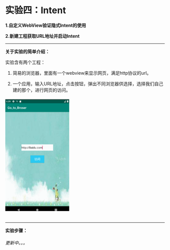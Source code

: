 # 实验四：Intent

**1.自定义WebView验证隐式Intent的使用**

**2.新建工程获取URL地址并启动Intent**

---

**关于实验的简单介绍：**

实验含有两个工程：

1. 简易的浏览器，里面有一个webview来显示网页，满足http协议的url。

2. 一个应用，输入URL地址，点击按钮，弹出不同浏览器供选择，选择我们自己建的那个，进行网页的访问。

###### <img src="./image/4.gif" width="40%" />

---

**实验步骤：**

###### 更新中。。。